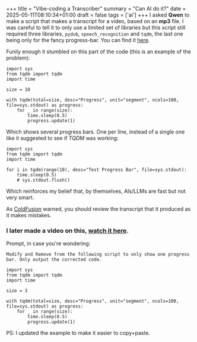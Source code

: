 +++
title = "Vibe-coding a Transcriber"
summary = "Can AI do it?"
date = 2025-05-11T08:10:34+01:00
draft = false
tags = ['ai']
+++
I asked **Qwen** to make a script that makes a transcript for a video, based on an **mp3** file.
I was careful to tell it to only use a limited set of libraries but this script still required three libraries, `pydub`, `speech_recognition` and `tqdm`, the last one being only for the fancy progress-bar. You can find it [here](https://github.com/hyperagon/mp3_to_sbv).

Funily enough it stumbled on this part of the code (this is an example of the problem):
```
import sys
from tqdm import tqdm
import time

size = 10

with tqdm(total=size, desc="Progress", unit="segment", ncols=100, file=sys.stdout) as progress:
    for _ in range(size):
        time.sleep(0.5)
        progress.update(1)
```
Which shows several progress bars. One per line, instead of a single one like it suggested to see if *TQDM* was working:
```
import sys
from tqdm import tqdm
import time

for i in tqdm(range(10), desc="Test Progress Bar", file=sys.stdout):
    time.sleep(0.5)
    # sys.stdout.flush()
```

Which reinforces my belief that, by themselves, AIs/LLMs are fast but not very smart.

As [ColdFusion](https://www.youtube.com/watch?v=iqVhUX4Vel8&t=1360s) warned, you should review the transcript that it produced as it makes mistakes.

### I later made a video on this, [watch it here](https://www.youtube.com/watch?v=mSo-LW6ubjw).

Prompt, in case you're wondering:

```
Modify and Remove from the following script to only show one progress bar. Only output the corrected code.

import sys
from tqdm import tqdm
import time

size = 3

with tqdm(total=size, desc="Progress", unit="segment", ncols=100, file=sys.stdout) as progress:
    for _ in range(size):
        time.sleep(0.5)
        progress.update(1)
```

PS: I updated the example to make it easier to copy+paste.
